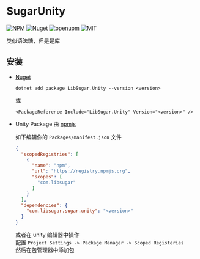 # SugarUnity 

[![NPM](https://img.shields.io/npm/v/com.libsugar.sugar.unity)](https://www.npmjs.com/package/com.libsugar.sugar.unity)
[![Nuget](https://img.shields.io/nuget/v/LibSugar.Unity)](https://www.nuget.org/packages/LibSugar.Unity/)
[![openupm](https://img.shields.io/npm/v/com.libsugar.sugar.unity?label=openupm&registry_uri=https://package.openupm.com)](https://openupm.cn/packages/com.libsugar.sugar.unity/)
![MIT](https://img.shields.io/github/license/libsugar/SugarUnity)

类似语法糖，但是是库

## 安装

- [Nuget](https://www.nuget.org/packages/LibSugar.Unity/)
  ```
  dotnet add package LibSugar.Unity --version <version>
  ```
  或
  ```
  <PackageReference Include="LibSugar.Unity" Version="<version>" />
  ```

- Unity Package 由 [npmjs](https://www.npmjs.com/package/com.libsugar.sugar.unity)

  如下编辑你的 `Packages/manifest.json` 文件

  ```json
  {
    "scopedRegistries": [
      {
        "name": "npm",
        "url": "https://registry.npmjs.org",
        "scopes": [
          "com.libsugar"
        ]
      }
    ],
    "dependencies": {
      "com.libsugar.sugar.unity": "<version>"
    }
  }
  ```
  或者在 unity 编辑器中操作  
  配置 `Project Settings -> Package Manager -> Scoped Registeries`  
  然后在包管理器中添加包  
